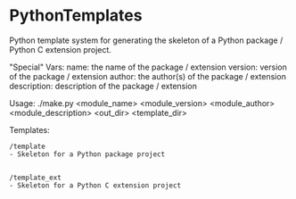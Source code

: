PythonTemplates
===============
Python template system for generating the skeleton of a Python package / Python C extension project.

"Special" Vars:
	name: the name of the package / extension
	version: version of the package / extension
	author: the author(s) of the package / extension
	description: description of the package / extension


Usage:
	./make.py <module_name> <module_version> <module_author> <module_description> <out_dir> <template_dir>
	

Templates:

	/template
	- Skeleton for a Python package project


	/template_ext
	- Skeleton for a Python C extension project
